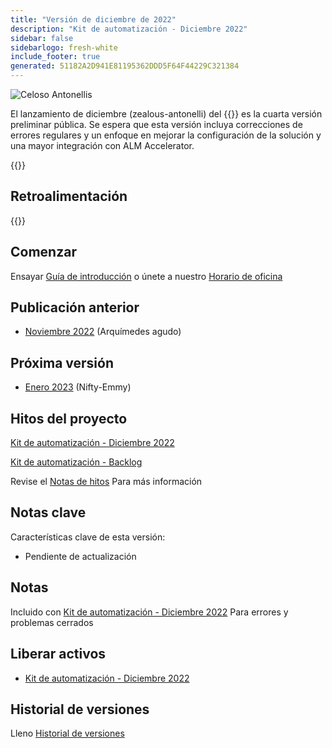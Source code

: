 ```yaml
---
title: "Versión de diciembre de 2022"
description: "Kit de automatización - Diciembre 2022"
sidebar: false
sidebarlogo: fresh-white
include_footer: true
generated: 51182A2D941E81195362DDD5F64F44229C321384
---
```


<div class="optional">

![Celoso Antonellis](/images/zealous-antonelli.png)

El lanzamiento de diciembre (zealous-antonelli) del {{<product-name>}} es la cuarta versión preliminar pública. Se espera que esta versión incluya correcciones de errores regulares y un enfoque en mejorar la configuración de la solución y una mayor integración con ALM Accelerator.

</div>

<div class="optional">

{{<presentationStyles>}}

## Retroalimentación

{{<questions name="/content/es/releases/december-2022.json" completed="Gracias por proporcionar comentarios" shownavigationbuttons="false" locale="es">}}

</div>

<div class="optional">

## Comenzar

Ensayar [Guía de introducción](/es/get-started) o únete a nuestro [Horario de oficina](/es/office-hours)

## Publicación anterior

- [Noviembre 2022](/es/releases/november-2022) (Arquímedes agudo)

## Próxima versión

- [Enero 2023](/es/releases/january-2023) (Nifty-Emmy)

## Hitos del proyecto

[Kit de automatización - Diciembre 2022](https://github.com/orgs/microsoft/projects/486/views/5)

[Kit de automatización - Backlog](https://github.com/orgs/microsoft/projects/486/views/1)

Revise el [Notas de hitos](/es/releases/milestones) Para más información

## Notas clave

Características clave de esta versión:

- Pendiente de actualización

## Notas

Incluido con [Kit de automatización - Diciembre 2022](https://github.com/microsoft/powercat-automation-kit/releases/tag/AutomationKit-December2022) Para errores y problemas cerrados

## Liberar activos

- [Kit de automatización - Diciembre 2022](https://github.com/microsoft/powercat-automation-kit/releases/tag/AutomationKit-December2022)

## Historial de versiones

Lleno [Historial de versiones](/es/releases)

</div>
